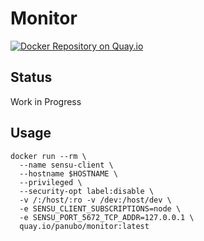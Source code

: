# Monitor

[![Docker Repository on Quay.io](https://quay.io/repository/panubo/monitor/status "Docker Repository on Quay.io")](https://quay.io/repository/panubo/monitor)

## Status

Work in Progress

## Usage

```
docker run --rm \
  --name sensu-client \
  --hostname $HOSTNAME \
  --privileged \
  --security-opt label:disable \
  -v /:/host/:ro -v /dev:/host/dev \
  -e SENSU_CLIENT_SUBSCRIPTIONS=node \
  -e SENSU_PORT_5672_TCP_ADDR=127.0.0.1 \
  quay.io/panubo/monitor:latest
```

